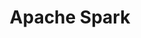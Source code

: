 ---
image:
  featured: 'true'
  path: /assets/images/projects/apache-bigtop.png
parent_project: apache
permalink: /engineering/projects/apache/apache-spark/
project_link_name: apache-spark
project_stats: 'false'
project_url: https://spark.apache.org/
title: Apache Spark
display: false
---